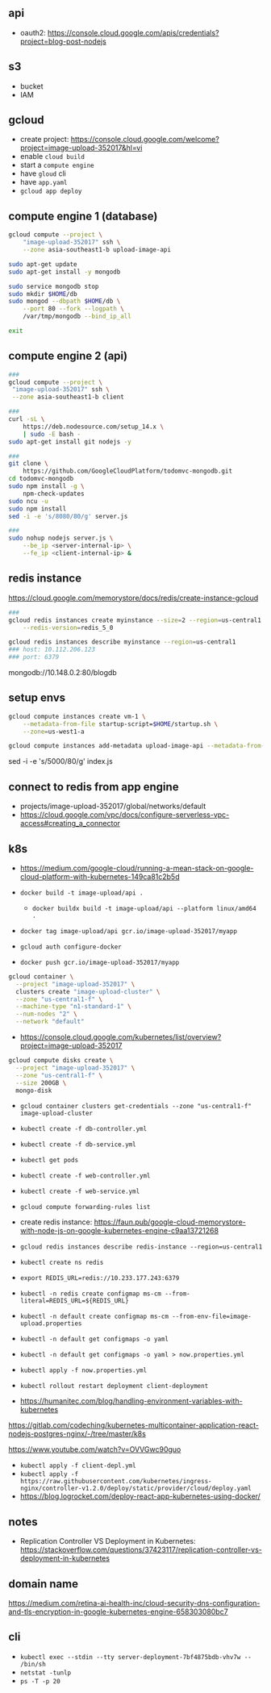## api

- oauth2: https://console.cloud.google.com/apis/credentials?project=blog-post-nodejs

## s3

- bucket
- IAM

## gcloud

- create project: https://console.cloud.google.com/welcome?project=image-upload-352017&hl=vi
- enable `cloud build`
- start a `compute engine`
- have `gloud` cli
- have `app.yaml`
- `gcloud app deploy`

## compute engine 1 (database)

```bash
gcloud compute --project \
    "image-upload-352017" ssh \
    --zone asia-southeast1-b upload-image-api
```

```bash
sudo apt-get update
sudo apt-get install -y mongodb
```

```bash
sudo service mongodb stop
sudo mkdir $HOME/db
sudo mongod --dbpath $HOME/db \
    --port 80 --fork --logpath \
    /var/tmp/mongodb --bind_ip_all

exit
```

## compute engine 2 (api)

```bash
###
gcloud compute --project \
 "image-upload-352017" ssh \
 --zone asia-southeast1-b client

###
curl -sL \
    https://deb.nodesource.com/setup_14.x \
    | sudo -E bash -
sudo apt-get install git nodejs -y

###
git clone \
    https://github.com/GoogleCloudPlatform/todomvc-mongodb.git
cd todomvc-mongodb
sudo npm install -g \
    npm-check-updates
sudo ncu -u
sudo npm install
sed -i -e 's/8080/80/g' server.js

###
sudo nohup nodejs server.js \
    --be_ip <server-internal-ip> \
    --fe_ip <client-internal-ip> &
```

## redis instance

https://cloud.google.com/memorystore/docs/redis/create-instance-gcloud

```bash
###
gcloud redis instances create myinstance --size=2 --region=us-central1 \
    --redis-version=redis_5_0

gcloud redis instances describe myinstance --region=us-central1
### host: 10.112.206.123
### port: 6379
```

mongodb://10.148.0.2:80/blogdb

## setup envs

```bash
gcloud compute instances create vm-1 \
    --metadata-from-file startup-script=$HOME/startup.sh \
    --zone=us-west1-a

gcloud compute instances add-metadata upload-image-api --metadata-from-file startup-script=$HOME/startup.sh
```

sed -i -e 's/5000/80/g' index.js

## connect to redis from app engine

- projects/image-upload-352017/global/networks/default
- https://cloud.google.com/vpc/docs/configure-serverless-vpc-access#creating_a_connector

## k8s

- https://medium.com/google-cloud/running-a-mean-stack-on-google-cloud-platform-with-kubernetes-149ca81c2b5d

- `docker build -t image-upload/api .`
  - `docker buildx build -t image-upload/api --platform linux/amd64 .`
- `docker tag image-upload/api gcr.io/image-upload-352017/myapp`
- `gcloud auth configure-docker`
- `docker push gcr.io/image-upload-352017/myapp`

```bash
gcloud container \
  --project "image-upload-352017" \
  clusters create "image-upload-cluster" \
  --zone "us-central1-f" \
  --machine-type "n1-standard-1" \
  --num-nodes "2" \
  --network "default"
```

- https://console.cloud.google.com/kubernetes/list/overview?project=image-upload-352017

```bash
gcloud compute disks create \
  --project "image-upload-352017" \
  --zone "us-central1-f" \
  --size 200GB \
  mongo-disk
```

- `gcloud container clusters get-credentials --zone "us-central1-f" image-upload-cluster`
- `kubectl create -f db-controller.yml`
- `kubectl create -f db-service.yml`
- `kubectl get pods`
- `kubectl create -f web-controller.yml`
- `kubectl create -f web-service.yml`
- `gcloud compute forwarding-rules list`

- create redis instance: https://faun.pub/google-cloud-memorystore-with-node-js-on-google-kubernetes-engine-c9aa13721268

- `gcloud redis instances describe redis-instance --region=us-central1`
- `kubectl create ns redis`
- `export REDIS_URL=redis://10.233.177.243:6379`
- `kubectl -n redis create configmap ms-cm --from-literal=REDIS_URL=${REDIS_URL}`
- `kubectl -n default create configmap ms-cm --from-env-file=image-upload.properties`
- `kubectl -n default get configmaps -o yaml`
- `kubectl -n default get configmaps -o yaml > now.properties.yml`
- `kubectl apply -f now.properties.yml`
- `kubectl rollout restart deployment client-deployment`

- https://humanitec.com/blog/handling-environment-variables-with-kubernetes

https://gitlab.com/codeching/kubernetes-multicontainer-application-react-nodejs-postgres-nginx/-/tree/master/k8s

https://www.youtube.com/watch?v=OVVGwc90guo

- `kubectl apply -f client-depl.yml`
- `kubectl apply -f https://raw.githubusercontent.com/kubernetes/ingress-nginx/controller-v1.2.0/deploy/static/provider/cloud/deploy.yaml`
- https://blog.logrocket.com/deploy-react-app-kubernetes-using-docker/

## notes

- Replication Controller VS Deployment in Kubernetes: https://stackoverflow.com/questions/37423117/replication-controller-vs-deployment-in-kubernetes

## domain name

https://medium.com/retina-ai-health-inc/cloud-security-dns-configuration-and-tls-encryption-in-google-kubernetes-engine-658303080bc7

## cli

- `kubectl exec --stdin --tty server-deployment-7bf4875bdb-vhv7w -- /bin/sh`
- `netstat -tunlp`
- `ps -T -p 20`
